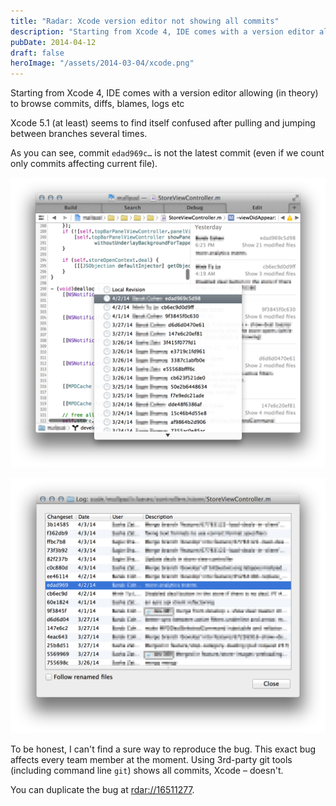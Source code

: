 ```yaml
---
title: "Radar: Xcode version editor not showing all commits"
description: "Starting from Xcode 4, IDE comes with a version editor allowing (in theory) to browse commits, diffs, blames, logs etc"
pubDate: 2014-04-12
draft: false
heroImage: "/assets/2014-03-04/xcode.png"
---
```


Starting from Xcode 4, IDE comes with a version editor allowing (in theory) to browse commits, diffs, blames, logs etc

Xcode 5.1 (at least) seems to find itself confused after pulling and jumping between branches several times.

As you can see, commit `edad969c…` is not the latest commit (even if we count only commits affecting current file).

![Xcode Comparison view](/assets/2014-03-04/xcode.png)

![SourceTree](/assets/2014-03-04/sourcetree.png)

To be honest, I can't find a sure way to reproduce the bug. This exact bug affects every team member at the moment. Using 3rd-party git tools (including command line `git`) shows all commits, Xcode – doesn't.

You can duplicate the bug at [rdar://16511277](http://openradar.appspot.com/radar?id=5790409678651392).
